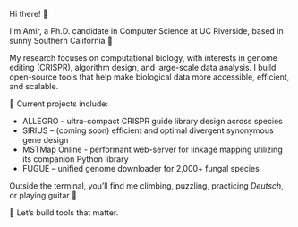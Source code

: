 Hi there! 👋

I'm Amir, a Ph.D. candidate in Computer Science at UC Riverside, based in sunny Southern California 🌴

My research focuses on computational biology, with interests in genome editing (CRISPR), algorithm design, and large-scale data analysis. I build open-source tools that help make biological data more accessible, efficient, and scalable.

🧬 Current projects include:
- ALLEGRO – ultra-compact CRISPR guide library design across species
- SIRIUS – (coming soon) efficient and optimal divergent synonymous gene design
- MSTMap Online - performant web-server for linkage mapping utilizing its companion Python library
- FUGUE – unified genome downloader for 2,000+ fungal species

Outside the terminal, you’ll find me climbing, puzzling, practicing _Deutsch_, or playing guitar 🎸

🔬 Let’s build tools that matter.
